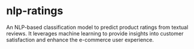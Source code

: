 # nlp-ratings
An NLP-based classification model to predict product ratings from textual reviews. It leverages machine learning to provide insights into customer satisfaction and enhance the e-commerce user experience.
